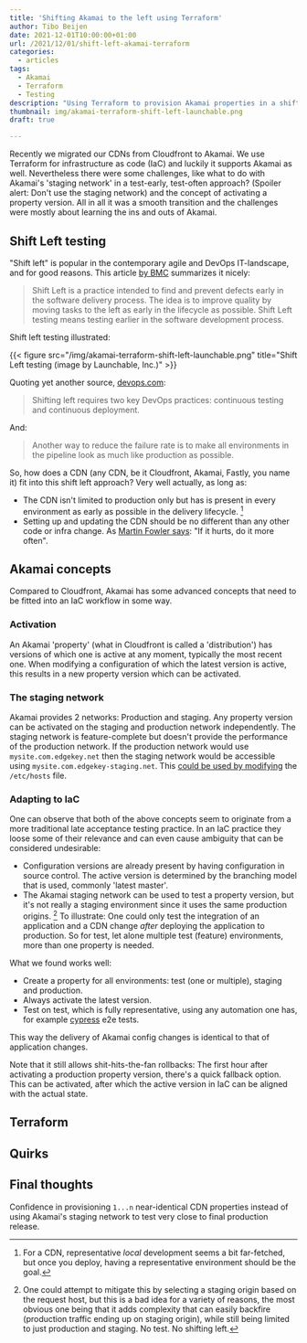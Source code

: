 ```yaml
---
title: 'Shifting Akamai to the left using Terraform'
author: Tibo Beijen
date: 2021-12-01T10:00:00+01:00
url: /2021/12/01/shift-left-akamai-terraform
categories:
  - articles
tags:
  - Akamai
  - Terraform
  - Testing
description: "Using Terraform to provision Akamai properties in a shift left testing practice."
thumbnail: img/akamai-terraform-shift-left-launchable.png
draft: true

---
```


Recently we migrated our CDNs from Cloudfront to Akamai. We use Terraform for infrastructure as code (IaC) and luckily it supports Akamai as well. Nevertheless there were some challenges, like what to do with Akamai's 'staging network' in a test-early, test-often approach? (Spoiler alert: Don't use the staging network) and the concept of activating a property version. All in all it was a smooth transition and the challenges were mostly about learning the ins and outs of Akamai.

## Shift Left testing

"Shift left" is popular in the contemporary agile and DevOps IT-landscape, and for good reasons. This article [by BMC](https://www.bmc.com/blogs/what-is-shift-left-shift-left-testing-explained/) summarizes it nicely:

> Shift Left is a practice intended to find and prevent defects early in the software delivery process. The idea is to improve quality by moving tasks to the left as early in the lifecycle as possible. Shift Left testing means testing earlier in the software development process.

Shift left testing illustrated:

{{< figure src="/img/akamai-terraform-shift-left-launchable.png" title="Shift Left testing (image by Launchable, Inc.)" >}}

Quoting yet another source, [devops.com](https://devops.com/devops-shift-left-avoid-failure/):

> Shifting left requires two key DevOps practices: continuous testing and continuous deployment.

And:

> Another way to reduce the failure rate is to make all environments in the pipeline look as much like production as possible.

So, how does a CDN (any CDN, be it Cloudfront, Akamai, Fastly, you name it) fit into this shift left approach? Very well actually, as long as:

* The CDN isn't limited to production only but has is present in every environment as early as possible in the delivery lifecycle. [^footnote_local_cdn]
* Setting up and updating the CDN should be no different than any other code or infra change. As [Martin Fowler says](https://martinfowler.com/bliki/FrequencyReducesDifficulty.html): "If it hurts, do it more often".

## Akamai concepts

Compared to Cloudfront, Akamai has some advanced concepts that need to be fitted into an IaC workflow in some way.

### Activation

An Akamai 'property' (what in Cloudfront is called a 'distribution') has versions of which one is active at any moment, typically the most recent one. When modifying a configuration of which the latest version is active, this results in a new property version which can be activated. 

### The staging network

Akamai provides 2 networks: Production and staging. Any property version can be activated on the staging and production network independently. The staging network is feature-complete but doesn't provide the performance of the production network. If the production network would use `mysite.com.edgekey.net` then the staging network would be accessible using `mysite.com.edgekey-staging.net`. This [could be used by modifying](https://learn.akamai.com/en-us/webhelp/ion/web-performance-getting-started-for-http-properties/GUID-094B3C1E-0205-4104-A091-36FD4E28362D.html) the `/etc/hosts` file.

### Adapting to IaC

One can observe that both of the above concepts seem to originate from a more traditional late acceptance testing practice. In an IaC practice they loose some of their relevance and can even cause ambiguity that can be considered undesirable:

* Configuration versions are already present by having configuration in source control. The active version is determined by the branching model that is used, commonly 'latest master'.
* The Akamai staging network can be used to test a property version, but it's not really a staging environment since it uses the same production origins. [^footnote_staging_network] To illustrate: One could only test the integration of an application and a CDN change _after_ deploying the application to production. So for test, let alone multiple test (feature) environments, more than one property is needed.

What we found works well:

* Create a property for all environments: test (one or multiple), staging and production.
* Always activate the latest version.
* Test on test, which is fully representative, using any automation one has, for example [cypress](https://www.cypress.io/) e2e tests.

This way the delivery of Akamai config changes is identical to that of application changes.

Note that it still allows shit-hits-the-fan rollbacks: The first hour after activating a production property version, there's a quick fallback option. This can be activated, after which the active version in IaC can be aligned with the actual state. 

## Terraform

## Quirks

## Final thoughts


Confidence in provisioning `1...n` near-identical CDN properties instead of using Akamai's staging network to test very close to final production release.


[^footnote_local_cdn]: For a CDN, representative _local_ development seems a bit far-fetched, but once you deploy, having a representative environment should be the goal.

[^footnote_staging_network]: One could attempt to mitigate this by selecting a staging origin based on the request host, but this is a bad idea for a variety of reasons, the most obvious one being that it adds complexity that can easily backfire (production traffic ending up on staging origin), while still being limited to just production and staging. No test. No shifting left.


